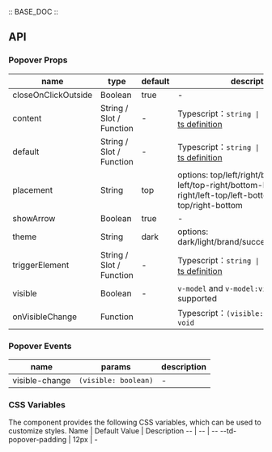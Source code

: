 :: BASE_DOC ::

## API

### Popover Props

name | type | default | description | required
-- | -- | -- | -- | --
closeOnClickOutside | Boolean | true | \- | N
content | String / Slot / Function | - | Typescript：`string \| TNode`。[see more ts definition](https://github.com/Tencent/tdesign-mobile-vue/blob/develop/src/common.ts) | N
default | String / Slot / Function | - | Typescript：`string \| TNode`。[see more ts definition](https://github.com/Tencent/tdesign-mobile-vue/blob/develop/src/common.ts) | N
placement | String | top | options: top/left/right/bottom/top-left/top-right/bottom-left/bottom-right/left-top/left-bottom/right-top/right-bottom | N
showArrow | Boolean | true | \- | N
theme | String | dark | options: dark/light/brand/success/warning/error | N
triggerElement | String / Slot / Function | - | Typescript：`string \| TNode`。[see more ts definition](https://github.com/Tencent/tdesign-mobile-vue/blob/develop/src/common.ts) | N
visible | Boolean | - | `v-model` and `v-model:visible` is supported | N
onVisibleChange | Function |  | Typescript：`(visible: boolean) => void`<br/> | N

### Popover Events

name | params | description
-- | -- | --
visible-change | `(visible: boolean)` | \-

### CSS Variables

The component provides the following CSS variables, which can be used to customize styles.
Name | Default Value | Description 
-- | -- | --
--td-popover-padding | 12px | -